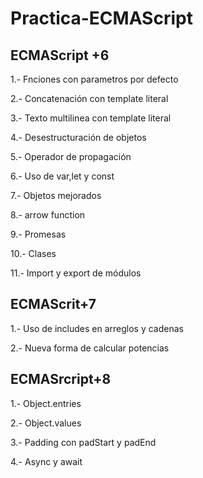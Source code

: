 # Practica-ECMAScript
## ECMAScript +6
1.- Fnciones con parametros por defecto

2.- Concatenación con template literal

3.- Texto multilinea con template literal

4.- Desestructuración de objetos

5.- Operador de propagación

6.- Uso de var,let y const

7.- Objetos mejorados

8.- arrow function

9.- Promesas

10.- Clases

11.- Import y export de módulos

## ECMAScrit+7

1.- Uso de includes en arreglos y cadenas

2.- Nueva forma de calcular potencias

## ECMASrcript+8 
1.- Object.entries

2.- Object.values

3.- Padding con padStart y padEnd

4.- Async y await


